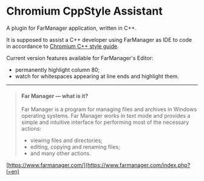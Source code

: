 # Chromium CppStyle Assistant #
A plugin for FarManager application, written in C++.

It is supposed to assist a C++ developer using FarManager as IDE to code in
accordance to [Chromium C++ style guide](https://chromium.googlesource.com/chromium/src/+/master/styleguide/c++/c++.md).

Current version features available for FarManager's Editor:

  * permanently highlight column 80;
  * watch for whitespaces appearing at line ends and highlight them.
           
--------------------------------------------------------------------------------
          
>
> #### Far Manager — what is it? ####
> 
> Far Manager is a program for managing files and archives in Windows operating
> systems. Far Manager works in text mode and provides a simple and intuitive
> interface for performing most of the necessary actions:
>
> * viewing files and directories;
> * editing, copying and renaming files;
> * and many other actions.
>
[https://www.farmanager.com/](https://www.farmanager.com/index.php?l=en)

